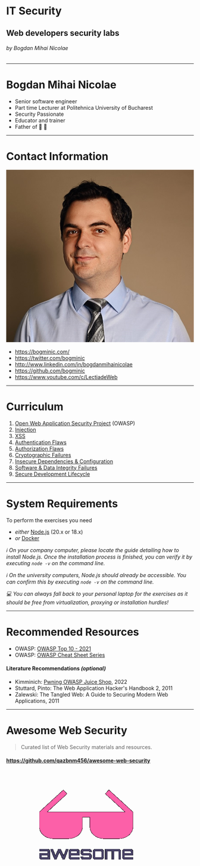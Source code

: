 <!-- theme: default -->
<!-- paginate: true -->
<!-- footer: Copyright (c) by **Bogdan Mihai Nicolae** | Licensed under [CC-BY-SA 4.0](https://creativecommons.org/licenses/by-sa/4.0/) -->

# IT Security

## Web developers security labs

###### by Bogdan Mihai Nicolae

---
# Bogdan Mihai Nicolae

- Senior software engineer
- Part time Lecturer at Politehnica University of Bucharest
- Security Passionate
- Educator and trainer
- Father of 👶 👦

---

# Contact Information

![bg left:45%](images/01-00-introduction/bogdan-mihai-nicolae.jpg)

* <https://bogminic.com/>
* <https://twitter.com/bogminic>
* <http://www.linkedin.com/in/bogdanmihainicolae>
* <https://github.com/bogminic>
* <https://www.youtube.com/c/LectiadeWeb>

---

# Curriculum

1. [Open Web Application Security Project](01-01-owasp.md) (OWASP)
2. [Injection](01-02-injection.md)
3. [XSS](01-03-xss.md)
4. [Authentication Flaws](01-04-authentication_flaws.md)
5. [Authorization Flaws](01-05-authorization_flaws.md)
6. [Cryptographic Failures](01-06-cryptographic_failures.md)
7. [Insecure Dependencies & Configuration](01-07-insecure_dependencies_and_configuration.md)
8. [Software & Data Integrity Failures](01-08-integrity_failures.md)
9. [Secure Development Lifecycle](01-09-sdlc.md)

---

# System Requirements

To perform the exercises you need

* _either_ [Node.js](https://nodejs.org) (20.x or 18.x)
* _or_ [Docker](https://www.docker.com/)

_:information_source: On your company computer, please locate the guide detailing how to install Node.js. Once the installation process is finished, you can verify it by executing `node -v` on the command line._

_:information_source: On the university computers, Node.js should already be accessible. You can confirm this by executing `node -v` on the command line._

_:computer: You can always fall back to your personal laptop for the
exercises as it should be free from virtualization, proxying or
installation hurdles!_

---

# Recommended Resources

* OWASP:
  [OWASP Top 10 - 2021](https://owasp.org/Top10/)
* OWASP: [OWASP Cheat Sheet Series](https://cheatsheetseries.owasp.org/)

#### Literature Recommendations _(optional)_

* Kimminich: [Pwning OWASP Juice Shop](https://leanpub.com/juice-shop),
  2022
* Stuttard, Pinto: The Web Application Hacker's Handbook 2, 2011
* Zalewski: The Tangled Web: A Guide to Securing Modern Web
  Applications, 2011

---

# Awesome Web Security

> Curated list of Web Security materials and resources.

#### https://github.com/qazbnm456/awesome-web-security

[![Awesome List Logo](images/01-00-introduction/logo.png)](https://github.com/sindresorhus/awesome)
